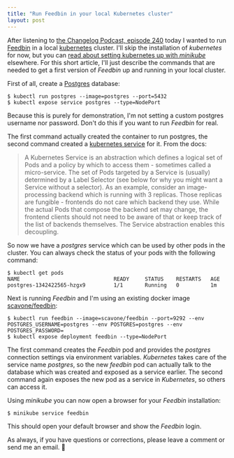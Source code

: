 ```yaml
---
title: "Run Feedbin in your local Kubernetes cluster"
layout: post
---
```

After listening to [the Changelog Podcast, episode 240][2] today I wanted to run [Feedbin][0] in a local [kubernetes][1] cluster. I'll skip the installation of *kubernetes* for now, but you can [read about setting kubernetes up with *minikube*][3] elsewhere. For this short article, I'll just describe the commands that are needed to get a first version of *Feedbin* up and running in your local cluster.

First of all, create a [Postgres][4] database:

    $ kubectl run postgres --image=postgres --port=5432
    $ kubectl expose service postgres --type=NodePort

Because this is purely for demonstration, I'm not setting a custom postgres username nor password. Don't do this if you want to run *Feedbin* for real.

The first command actually created the container to run postgres, the second command created a [kubernetes service][5] for it. From the docs:

> A Kubernetes Service is an abstraction which defines a logical set of 
> Pods and a policy by which to access them - sometimes called a micro-service. 
> The set of Pods targeted by a Service is (usually) determined by a Label 
> Selector (see below for why you might want a Service without a selector).
> As an example, consider an image-processing backend which is running with 
> 3 replicas. Those replicas are fungible - frontends do not care which backend 
> they use. While the actual Pods that compose the backend set may change, the 
> frontend clients should not need to be aware of that or keep track of the list 
> of backends themselves. The Service abstraction enables this decoupling.

So now we have a *postgres* service which can be used by other pods in the cluster. You can always check the status of your pods with the following command:

    $ kubectl get pods
    NAME                              READY     STATUS    RESTARTS   AGE
    postgres-1342422565-hzgx9         1/1       Running   0          1m

Next is running *Feedbin* and I'm using an existing docker image [scavone/feedbin][6]:

    $ kubectl run feedbin --image=scavone/feedbin --port=9292 --env POSTGRES_USERNAME=postgres --env POSTGRES=postgres --env POSTGRES_PASSWORD=
    $ kubectl expose deployment feedbin --type=NodePort

The first command creates the *Feedbin* pod and provides the *postgres* connection settings via environment variables. *Kubernetes* takes care of the service name *postgres*, so the new *feedbin* pod can actually talk to the database which was created and exposed as a service earlier. The second command again exposes the new pod as a service in *Kubernetes*, so others can access it.

Using *minikube* you can now open a browser for your *Feedbin* installation:

    $ minikube service feedbin

This should open your default browser and show the *Feedbin* login.

As always, if you have questions or corrections, please leave a comment or send me an email. 🙂

[0]: https://feedbin.com/
[1]: https://kubernetes.io/
[2]: https://changelog.com/podcast/240
[3]: https://kubernetes.io/docs/getting-started-guides/minikube/
[4]: https://www.postgresql.org/
[5]: https://kubernetes.io/docs/user-guide/services/
[6]: https://hub.docker.com/r/scavone/feedbin/
